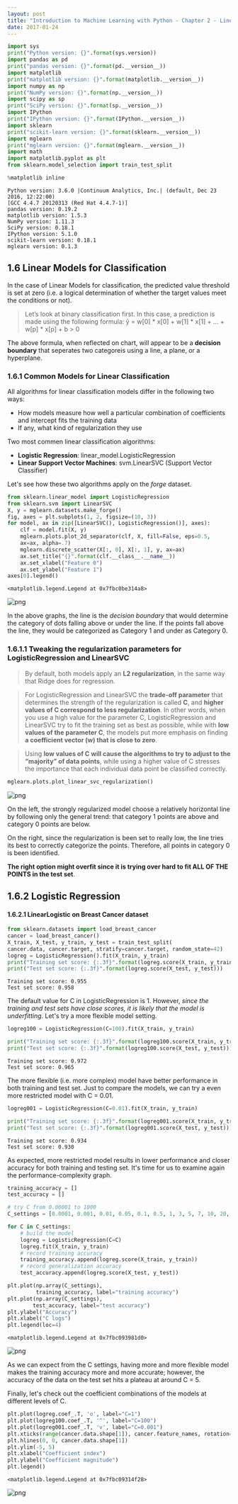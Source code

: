 ```yaml
---
layout: post
title: "Introduction to Machine Learning with Python - Chapter 2 - Linear Models for Classification"
date: 2017-01-24
---
```



```python
import sys
print("Python version: {}".format(sys.version))
import pandas as pd
print("pandas version: {}".format(pd.__version__))
import matplotlib
print("matplotlib version: {}".format(matplotlib.__version__))
import numpy as np
print("NumPy version: {}".format(np.__version__))
import scipy as sp
print("SciPy version: {}".format(sp.__version__))
import IPython
print("IPython version: {}".format(IPython.__version__))
import sklearn
print("scikit-learn version: {}".format(sklearn.__version__))
import mglearn
print("mglearn version: {}".format(mglearn.__version__))
import math
import matplotlib.pyplot as plt
from sklearn.model_selection import train_test_split

%matplotlib inline
```

    Python version: 3.6.0 |Continuum Analytics, Inc.| (default, Dec 23 2016, 12:22:00)
    [GCC 4.4.7 20120313 (Red Hat 4.4.7-1)]
    pandas version: 0.19.2
    matplotlib version: 1.5.3
    NumPy version: 1.11.3
    SciPy version: 0.18.1
    IPython version: 5.1.0
    scikit-learn version: 0.18.1
    mglearn version: 0.1.3


## 1.6 Linear Models for Classification

In the case of Linear Models for classification, the predicted value threshold is set at zero (i.e. a logical determination of whether the target values meet the conditions or not).

> Let’s look at binary classification
first. In this case, a prediction is made using the following formula:
ŷ = w[0] * x[0] + w[1] * x[1] + ... + w[p] * x[p] + b > 0

The above formula, when reflected on chart, will appear to be a **decision boundary** that seperates two categoreis using a line, a plane, or a hyperplane.

### 1.6.1 Common Models for Linear Classification

All algorithms for linear classification models differ in the following two ways:

+ How models measure how well a particular combination of coefficients and intercept fits the training data
+ If any, what kind of regularization they use



Two most commen linear classification algorithms:

+ **Logistic Regression**: linear_model.LogisticRegression
+ **Linear Support Vector Machines**: svm.LinearSVC (Support Vector Classifier)

Let's see how these two algorithms apply on the *forge* dataset.


```python
from sklearn.linear_model import LogisticRegression
from sklearn.svm import LinearSVC
X, y = mglearn.datasets.make_forge()
fig, axes = plt.subplots(1, 2, figsize=(10, 3))
for model, ax in zip([LinearSVC(), LogisticRegression()], axes):
    clf = model.fit(X, y)
    mglearn.plots.plot_2d_separator(clf, X, fill=False, eps=0.5,
    ax=ax, alpha=.7)
    mglearn.discrete_scatter(X[:, 0], X[:, 1], y, ax=ax)
    ax.set_title("{}".format(clf.__class__.__name__))
    ax.set_xlabel("Feature 0")
    ax.set_ylabel("Feature 1")
axes[0].legend()
```




    <matplotlib.legend.Legend at 0x7fbc0be314a8>




![png](/assets/Introduction%20to%20Machine%20Learning%20with%20Python%20-%20Chapter%202%20-%20Linear%20Models%20for%20Classification_files/Introduction%20to%20Machine%20Learning%20with%20Python%20-%20Chapter%202%20-%20Linear%20Models%20for%20Classification_7_1.png)


In the above graphs, the line is the *decision boundary* that would determine the category of dots falling above or under the line. If the points fall above the line, they would be categorized as Category 1 and under as Category 0.

### 1.6.1.1 Tweaking the regularization parameters for LogisticRegression and LinearSVC

> By default, both models apply an **L2 regularization**, in the same
way that Ridge does for regression.

>For LogisticRegression and LinearSVC the **trade-off parameter** that determines the
strength of the regularization is called **C**, and **higher values of C correspond to less regularization**. In other words, when you use a high value for the parameter C, LogisticRegression and LinearSVC try to fit the training set as best as possible, while with **low values of the parameter C**, the models put more emphasis on finding **a coefficient vector (w) that is close to zero**.

> Using **low values of C will cause the algorithms to try to adjust to the “majority” of data points**, while using a higher value of C stresses the importance that each individual data point be classified correctly.


```python
mglearn.plots.plot_linear_svc_regularization()
```


![png](/assets/Introduction%20to%20Machine%20Learning%20with%20Python%20-%20Chapter%202%20-%20Linear%20Models%20for%20Classification_files/Introduction%20to%20Machine%20Learning%20with%20Python%20-%20Chapter%202%20-%20Linear%20Models%20for%20Classification_11_0.png)


On the left, the strongly regularized model choose a relatively horizontal line by following only the general trend: that category 1 points are above and category 0 points are below.

On the right, since the regularization is been set to really low, the line tries its best to correctly categorize the points. Therefore, all points in category 0 is been identified.

**The right option might overfit since it is trying over hard to fit ALL OF THE POINTS in the test set**.

## 1.6.2 Logistic Regression

#### 1.6.2.1 LinearLogistic on Breast Cancer dataset


```python
from sklearn.datasets import load_breast_cancer
cancer = load_breast_cancer()
X_train, X_test, y_train, y_test = train_test_split(
cancer.data, cancer.target, stratify=cancer.target, random_state=42)
logreg = LogisticRegression().fit(X_train, y_train)
print("Training set score: {:.3f}".format(logreg.score(X_train, y_train)))
print("Test set score: {:.3f}".format(logreg.score(X_test, y_test)))
```

    Training set score: 0.955
    Test set score: 0.958


The default value for C in LogisticRegression is 1. However, *since the training and test sets have close scores, it is likely that the model is underfitting*. Let's try a more flexible model setting.


```python
logreg100 = LogisticRegression(C=100).fit(X_train, y_train)

print("Training set score: {:.3f}".format(logreg100.score(X_train, y_train)))
print("Test set score: {:.3f}".format(logreg100.score(X_test, y_test)))
```

    Training set score: 0.972
    Test set score: 0.965


The more flexible (i.e. more complex) model have better performance in both training and test set. Just to compare the models, we can try a even more restricted model with C = 0.01.


```python
logreg001 = LogisticRegression(C=0.01).fit(X_train, y_train)

print("Training set score: {:.3f}".format(logreg001.score(X_train, y_train)))
print("Test set score: {:.3f}".format(logreg001.score(X_test, y_test)))
```

    Training set score: 0.934
    Test set score: 0.930


As expected, more restricted model results in lower performance and closer accuracy for both training and testing set. It's time for us to examine again the performance-complexity graph.


```python
training_accuracy = []
test_accuracy = []

# try C from 0.00001 to 1000
C_settings = [0.0001, 0.001, 0.01, 0.05, 0.1, 0.5, 1, 3, 5, 7, 10, 20, 30, 50, 70, 100]

for C in C_settings:
    # build the model
    logreg = LogisticRegression(C=C)
    logreg.fit(X_train, y_train)
    # record training accuracy
    training_accuracy.append(logreg.score(X_train, y_train))
    # record generalization accuracy
    test_accuracy.append(logreg.score(X_test, y_test))

plt.plot(np.array(C_settings),
         training_accuracy, label="training accuracy")
plt.plot(np.array(C_settings),
        test_accuracy, label="test accuracy")
plt.ylabel("Accuracy")
plt.xlabel("C logs")
plt.legend(loc=4)
```




    <matplotlib.legend.Legend at 0x7fbc093981d0>




![png](/assets/Introduction%20to%20Machine%20Learning%20with%20Python%20-%20Chapter%202%20-%20Linear%20Models%20for%20Classification_files/Introduction%20to%20Machine%20Learning%20with%20Python%20-%20Chapter%202%20-%20Linear%20Models%20for%20Classification_21_1.png)


As we can expect from the C settings, having more and more flexible model makes the training accuracy more and more accurate; however, the accuracy of the data on the test set hits a plateau at around C = 5.

Finally, let's check out the coefficient combinations of the models at different levels of C.


```python
plt.plot(logreg.coef_.T, 'o', label="C=1")
plt.plot(logreg100.coef_.T, '^', label="C=100")
plt.plot(logreg001.coef_.T, 'v', label="C=0.001")
plt.xticks(range(cancer.data.shape[1]), cancer.feature_names, rotation=90)
plt.hlines(0, 0, cancer.data.shape[1])
plt.ylim(-5, 5)
plt.xlabel("Coefficient index")
plt.ylabel("Coefficient magnitude")
plt.legend()
```




    <matplotlib.legend.Legend at 0x7fbc09314f28>




![png](/assets/Introduction%20to%20Machine%20Learning%20with%20Python%20-%20Chapter%202%20-%20Linear%20Models%20for%20Classification_files/Introduction%20to%20Machine%20Learning%20with%20Python%20-%20Chapter%202%20-%20Linear%20Models%20for%20Classification_24_1.png)
